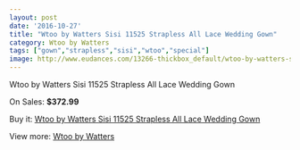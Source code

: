 ```yaml
---
layout: post
date: '2016-10-27'
title: "Wtoo by Watters Sisi 11525 Strapless All Lace Wedding Gown"
category: Wtoo by Watters
tags: ["gown","strapless","sisi","wtoo","special"]
image: http://www.eudances.com/13266-thickbox_default/wtoo-by-watters-sisi-11525-strapless-all-lace-wedding-gown.jpg
---
```

Wtoo by Watters Sisi 11525 Strapless All Lace Wedding Gown

On Sales: **$372.99**
<a href="https://www.eudances.com/en/wtoo-by-watters/4012-wtoo-by-watters-sisi-11525-strapless-all-lace-wedding-gown.html"><amp-img layout="responsive" width="600" height="600" src="//www.eudances.com/13266-thickbox_default/wtoo-by-watters-sisi-11525-strapless-all-lace-wedding-gown.jpg" alt="Wtoo by Watters Sisi 11525 Strapless All Lace Wedding Gown 0" /></a>
<a href="https://www.eudances.com/en/wtoo-by-watters/4012-wtoo-by-watters-sisi-11525-strapless-all-lace-wedding-gown.html"><amp-img layout="responsive" width="600" height="600" src="//www.eudances.com/13267-thickbox_default/wtoo-by-watters-sisi-11525-strapless-all-lace-wedding-gown.jpg" alt="Wtoo by Watters Sisi 11525 Strapless All Lace Wedding Gown 1" /></a>
<a href="https://www.eudances.com/en/wtoo-by-watters/4012-wtoo-by-watters-sisi-11525-strapless-all-lace-wedding-gown.html"><amp-img layout="responsive" width="600" height="600" src="//www.eudances.com/13268-thickbox_default/wtoo-by-watters-sisi-11525-strapless-all-lace-wedding-gown.jpg" alt="Wtoo by Watters Sisi 11525 Strapless All Lace Wedding Gown 2" /></a>
<a href="https://www.eudances.com/en/wtoo-by-watters/4012-wtoo-by-watters-sisi-11525-strapless-all-lace-wedding-gown.html"><amp-img layout="responsive" width="600" height="600" src="//www.eudances.com/13269-thickbox_default/wtoo-by-watters-sisi-11525-strapless-all-lace-wedding-gown.jpg" alt="Wtoo by Watters Sisi 11525 Strapless All Lace Wedding Gown 3" /></a>

Buy it: [Wtoo by Watters Sisi 11525 Strapless All Lace Wedding Gown](https://www.eudances.com/en/wtoo-by-watters/4012-wtoo-by-watters-sisi-11525-strapless-all-lace-wedding-gown.html "Wtoo by Watters Sisi 11525 Strapless All Lace Wedding Gown")

View more: [Wtoo by Watters](https://www.eudances.com/en/49-wtoo-by-watters "Wtoo by Watters")